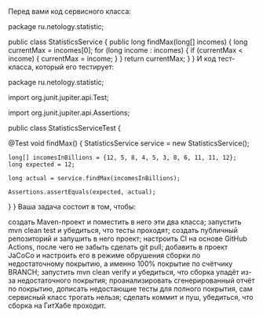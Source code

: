 Перед вами код сервисного класса:

package ru.netology.statistic;

public class StatisticsService {
    public long findMax(long[] incomes) {
        long currentMax = incomes[0];
        for (long income : incomes) {
            if (currentMax < income) {
                currentMax = income;
            }
        }
        return currentMax;
    }
}
И код тест-класса, который его тестирует:

package ru.netology.statistic;

import org.junit.jupiter.api.Test;

import org.junit.jupiter.api.Assertions;

public class StatisticsServiceTest {

  @Test
  void findMax() {
    StatisticsService service = new StatisticsService();

    long[] incomesInBillions = {12, 5, 8, 4, 5, 3, 8, 6, 11, 11, 12};
    long expected = 12;

    long actual = service.findMax(incomesInBillions);

    Assertions.assertEquals(expected, actual);
  }
}
Ваша задача состоит в том, чтобы:

создать Maven-проект и поместить в него эти два класса;
запустить mvn clean test и убедиться, что тесты проходят;
создать публичный репозиторий и запушить в него проект;
настроить CI на основе GitHub Actions, после чего не забыть сделать git pull;
добавить в проект JaCoCo и настроить его в режиме обрушения сборки по недостаточному покрытию, а именно 100% покрытие по счётчику BRANCH;
запустить mvn clean verify и убедиться, что сборка упадёт из-за недостаточного покрытия;
проанализировать сгенерированный отчёт по покрытию, дописать недостающие тесты для полного покрытия, сам сервисный класс трогать нельзя;
сделать коммит и пуш, убедиться, что сборка на ГитХабе проходит.
